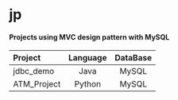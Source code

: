 # jp
#### Projects using MVC design pattern with MySQL
| Project | Language | DataBase |  
|:---|:---:|:---:|  
| jdbc_demo | Java | MySQL |  
| ATM_Project | Python | MySQL |    


